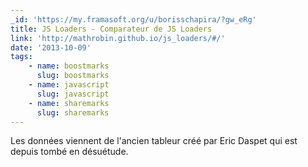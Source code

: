 ```yaml
---
_id: 'https://my.framasoft.org/u/borisschapira/?gw_eRg'
title: JS Loaders - Comparateur de JS Loaders
link: 'http://mathrobin.github.io/js_loaders/#/'
date: '2013-10-09'
tags:
    - name: boostmarks
      slug: boostmarks
    - name: javascript
      slug: javascript
    - name: sharemarks
      slug: sharemarks
---
```


<div class="markdown"><p>Les données viennent de l'ancien tableur créé par Eric Daspet qui est depuis tombé en désuétude.
</p></div>
